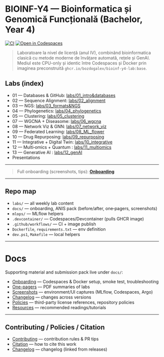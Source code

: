 # BIOINF-Y4 — Bioinformatica și Genomică Funcțională (Bachelor, Year 4) 

[![CI](https://github.com/bozdogalex/bioinf-y4-lab/actions/workflows/ci.yml/badge.svg)](https://github.com/bozdogalex/bioinf-y4-lab/actions/workflows/ci.yml)
[![Open in Codespaces](https://github.com/codespaces/badge.svg)](https://codespaces.new/bozdogalex/bioinf-y4-lab?quickstart=1)

> Laboratoare la nivel de licență (anul IV), combinând bioinformatica clasică cu metode moderne de învățare automată, rețele și GenAI.  
> Mediul este CPU-only și identic între Codespaces și Docker prin imaginea preconstruită `ghcr.io/bozdogalex/bioinf-y4-lab:base`.


## Labs (index)

- 01 — Databases & GitHub: [labs/01_intro&databases](labs/01_intro&databases)
- 02 — Sequence Alignment: [labs/02_alignment](labs/02_alignment)
- 03 — NGS: [labs/03_formats&NGS](labs/03_formats&NGS)
- 04 — Phylogenetics: [labs/04_phylogenetics](labs/04_phylogenetics)
- 05 — Clustering: [labs/05_clustering](labs/05_clustering)
- 07 — WGCNA + Diseasome: [labs/06_wgcna](labs/06_wgcna)
- 08 — Network Viz & GNN: [labs/07_network_viz](labs/07_network_viz)
- 09 — Federated Learning: [labs/08_ML_flower](labs/08_ML_flower)
- 10 — Drug Repurposing: [labs/09_repurposing](labs/09_repurposing)
- 11 — Integrative + Digital Twin: [labs/10_integrative](labs/10_integrative)
- 12 — Multi‑omics + Quantum : [labs/11_multiomics](labs/11_multiomics)
- 13 — Generative AI : [labs/12_genAI](labs/12_genAI)
- Presentations

---

> Full onboarding (screenshots, tips): **[Onboarding](docs/onboarding.md)**

---

## Repo map

- `labs/` — all weekly lab content
- `docs/` — onboarding, ANIS pack (before/after, one‑pagers, screenshots)
- `mlops/` — MLflow helpers
- `.devcontainer/` — Codespaces/Devcontainer (pulls GHCR image)
- `.github/workflows/` — CI + image publish
- `Dockerfile`, `requirements.txt` — env definition
- `dev.ps1`, `Makefile` — local helpers

---
# Docs

Supporting material and submission pack live under `docs/`:

- [Onboarding](docs/onboarding.md) — Codespaces & Docker setup, smoke test, troubleshooting
- [One-pagers](docs/lab_onepagers/) — PDF summaries of labs
- [Screenshots](docs/screens/) — environment/UI captures (MLflow, Codespaces, Argo)
- [Changelog](docs/changelog.md) — changes across versions
- [Policies](docs/policies.md) — third-party license references, repository policies
- [Resources](docs/resources.md) — recommended readings/tutorials
---

## Contributing / Policies / Citation

- [Contributing](CONTRIBUTING.md) — contribution rules & PR tips  
- [Citation](CITATION.cff)  — how to cite this work  
- [Changelog](docs/changelog.md) — changelog (linked from releases)

